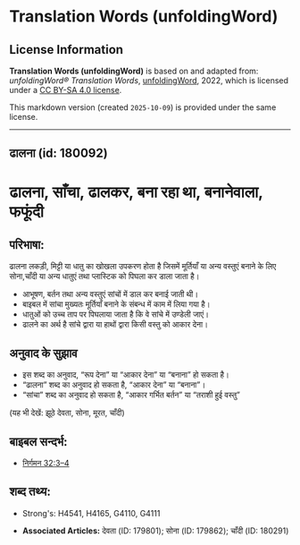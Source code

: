 # Translation Words (unfoldingWord)

## License Information

**Translation Words (unfoldingWord)** is based on and adapted from: _unfoldingWord® Translation Words_, [unfoldingWord](https://unfoldingword.org/utw), 2022, which is licensed under a [CC BY-SA 4.0 license](https://creativecommons.org/licenses/by-sa/4.0/legalcode.en).

This markdown version (created `2025-10-09`) is provided under the same license.



--------------------------------

## ढालना (id: 180092)

ढालना, साँचा, ढालकर, बना रहा था, बनानेवाला, फफूंदी
==================================================

परिभाषा:
--------

ढालना लकड़ी, मिट्टी या धातु का खोखला उपकरण होता है जिसमें मूर्तियाँ या अन्य वस्तुएं बनाने के लिए सोना,चाँदी या अन्य धातुएं तथा प्लास्टिक को पिघला कर डाला जाता है।

* आभूषण, बर्तन तथा अन्य वस्तुएं सांचों में डाल कर बनाई जाती थी।
* बाइबल में सांचा मुख्यतः मूर्तियाँ बनाने के संबन्ध में काम में लिया गया है।
* धातुओं को उच्च ताप पर पिघलाया जाता है कि वे सांचे में उण्डेली जाएं।
* ढालने का अर्थ है सांचे द्वारा या हाथों द्वारा किसी वस्तु को आकार देना।

अनुवाद के सुझाव
---------------

* इस शब्द का अनुवाद, “रूप देना” या “आकार देना” या “बनाना” हो सकता है।
* “ढालना” शब्द का अनुवाद हो सकता है, “आकार देना” या “बनाना”।
* “सांचा” शब्द का अनुवाद हो सकता है, “आकार गर्भित बर्तन” या “तराशी हुई वस्तु”

(यह भी देखें: झूठे देवता, सोना, मूरत, चाँदी)

बाइबल सन्दर्भ:
--------------

* [निर्गमन 32:3–4](https://ref.ly/Exod32:3-Exod32:4)

शब्द तथ्य:
----------

* Strong's: H4541, H4165, G4110, G4111

* **Associated Articles:** देवता (ID: 179801); सोना (ID: 179862); चाँदी (ID: 180291)

